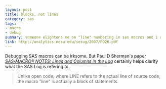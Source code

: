 ```yaml
---
layout: post
title: blocks, not lines
category: sas
tags:
- macro
- debug
summary: someone elightens me on "line" numbering in sas macros and i am grateful.
link: http://analytics.ncsu.edu/sesug/2007/PO26.pdf
---
```


Debugging SAS macros can be irksome. But Paul D Sherman's paper [*SAS/MACRO® NOTES: Lines and Columns in the Log*](http://analytics.ncsu.edu/sesug/2007/PO26.pdf) certainly helps clarify what the SAS Log is refering to.

> Unlike open code, where LINE refers to the actual line of source code, the macro "line" is actually a block of statements.
